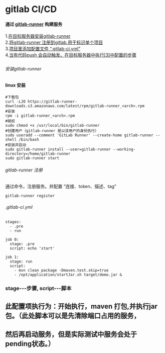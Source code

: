 # gitlab CI/CD

#### 通过 [gitlab-runner](https://docs.gitlab.com/runner/) 构建服务

1.[在目标服务器安装gitlab-runner](#1)<br>
2.[将gitlab-runner 注册到gitlab,用于标识单个项目](#2)<br>
3.[项目里添加配置文件 “.gitlab-ci.yml”](#3)<br>
4.[当有代码push 会自动触发。在目标服务器中执行[3]中配置的步骤](#4)<br>


##### <h6 id='1'>安装gitlab-runner
#### linux 安装
```
#下载包
curl -LJO https://gitlab-runner-downloads.s3.amazonaws.com/latest/rpm/gitlab-runner_<arch>.rpm
#安装
rpm -i gitlab-runner_<arch>.rpm
#赋权
sudo chmod +x /usr/local/bin/gitlab-runner
#创建用户（gitlab-runner 是以该用户的身份执行）
sudo useradd --comment 'GitLab Runner' --create-home gitlab-runner --shell /bin/bash
#安装并启动
sudo gitlab-runner install --user=gitlab-runner --working-directory=/home/gitlab-runner
sudo gitlab-runner start
```
#### <h6 id='2'>gitlab-runner 注册
通过命令，注册服务。并配置 “连接、token、描述、tag”
```
gitlab-runner register 
```


#### <h6 id='3'>.gitlab-ci.yml

```
stages:
  - .pre
  - run

job 0:
  stage: .pre
  script: echo 'start'

job 1:
  stage: run
  script:
    - mvn clean package -Dmaven.test.skip=true
    - /opt/application/startJar.sh target/demo.jar &
```

### stage---步骤, script---脚本 <br>

## 此配置项执行为：开始执行，maven 打包,并执行jar 包。（此处脚本可以是先清除端口占用的服务，<br>
## 然后再启动服务，但是实际测试中服务会处于pending状态。）

 
